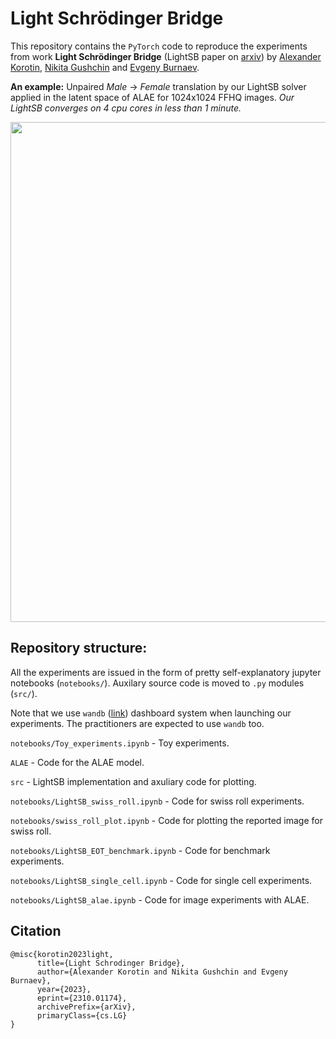 # Light Schrödinger Bridge

This repository contains the `PyTorch` code to reproduce the experiments from work **Light Schrödinger Bridge** (LightSB paper on [arxiv](https://arxiv.org/abs/2310.01174)) by  [Alexander Korotin](https://scholar.google.ru/citations?user=1rIIvjAAAAAJ&hl=en), [Nikita Gushchin](https://scholar.google.com/citations?user=UaRTbNoAAAAJ&hl=en&oi=ao) and [Evgeny Burnaev](https://scholar.google.ru/citations?user=pCRdcOwAAAAJ&hl=ru).

**An example:** Unpaired *Male* -> *Female* translation by our LightSB solver applied in the latent space of ALAE for 1024x1024 FFHQ images. *Our LightSB converges on 4 cpu cores in less than 1 minute.*

<p align="center"><img src="teaser/teaser.png" width="800" /></p>

## Repository structure:
All the experiments are issued in the form of pretty self-explanatory jupyter notebooks (`notebooks/`). Auxilary source code is moved to `.py` modules (`src/`). 

Note that we use `wandb` ([link](https://wandb.ai/site)) dashboard system when launching our experiments. The practitioners are expected to use `wandb` too. 

```notebooks/Toy_experiments.ipynb``` - Toy experiments.

```ALAE``` - Code for the ALAE model.

```src``` - LightSB implementation and axuliary code for plotting.

```notebooks/LightSB_swiss_roll.ipynb``` - Code for swiss roll experiments.

```notebooks/swiss_roll_plot.ipynb``` - Code for plotting the reported image for swiss roll.

```notebooks/LightSB_EOT_benchmark.ipynb``` - Code for benchmark experiments.

```notebooks/LightSB_single_cell.ipynb``` - Code for single cell experiments.

```notebooks/LightSB_alae.ipynb``` - Code for image experiments with ALAE.

## Citation
```
@misc{korotin2023light,
      title={Light Schrodinger Bridge}, 
      author={Alexander Korotin and Nikita Gushchin and Evgeny Burnaev},
      year={2023},
      eprint={2310.01174},
      archivePrefix={arXiv},
      primaryClass={cs.LG}
}
```
